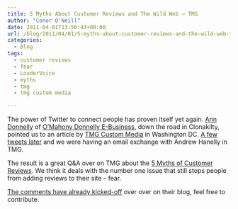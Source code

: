 ```yaml
---
title: 5 Myths About Customer Reviews and The Wild Web – TMG
author: "Conor O'Neill"
date: 2011-04-01T13:50:43+00:00
url: /blog/2011/04/01/5-myths-about-customer-reviews-and-the-wild-web-tmg/
categories:
  - Blog
tags:
  - customer reviews
  - fear
  - LouderVoice
  - myths
  - tmg
  - tmg custom media

---
```

The power of Twitter to connect people has proven itself yet again. [Ann Donnelly][1] of [O&#8217;Mahony Donnelly E-Business][2], down the road in Clonakilty, pointed us to an article by [TMG Custom Media][3] in Washington DC. [A few tweets later][4] and we were having an email exchange with Andrew Hanelly in TMG.

The result is a great Q&A over on TMG about the [5 Myths of Customer Reviews][5]. We think it deals with the number one issue that still stops people from adding reviews to their site &#8211; fear.

[The comments have already kicked-off][6] over over on their blog, feel free to contribute.

 [1]: http://twitter.com/ann_donnelly
 [2]: http://e-business.ie/
 [3]: http://www.tmgcustommedia.com/
 [4]: http://twitter.com/#!/TMGmedia
 [5]: http://engage.tmgcustommedia.com/2011/03/5-myths-about-customer-reviews-and-the-wild-web/
 [6]: http://engage.tmgcustommedia.com/2011/03/5-myths-about-customer-reviews-and-the-wild-web/#comments